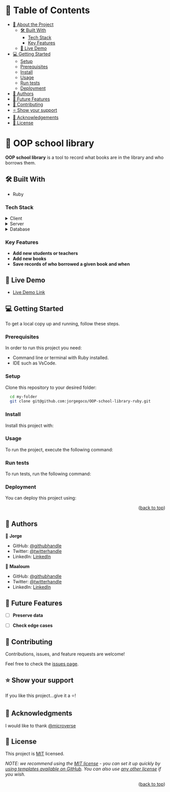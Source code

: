 <a name="readme-top"></a>

# 📗 Table of Contents

- [📖 About the Project](#about-project)
  - [🛠 Built With](#built-with)
    - [Tech Stack](#tech-stack)
    - [Key Features](#key-features)
  - [🚀 Live Demo](#live-demo)
- [💻 Getting Started](#getting-started)
  - [Setup](#setup)
  - [Prerequisites](#prerequisites)
  - [Install](#install)
  - [Usage](#usage)
  - [Run tests](#run-tests)
  - [Deployment](#triangular_flag_on_post-deployment)
- [👥 Authors](#authors)
- [🔭 Future Features](#future-features)
- [🤝 Contributing](#contributing)
- [⭐️ Show your support](#support)
- [🙏 Acknowledgements](#acknowledgements)
- [📝 License](#license)


# 📖 OOP school library <a name="about-project"></a>

**OOP school library** is a tool to record what books are in the library and who borrows them.

## 🛠 Built With <a name="built-with"></a>

- Ruby

### Tech Stack <a name="tech-stack"></a>

<details>
  <summary>Client</summary>
</details>

<details>
  <summary>Server</summary>
</details>

<details>
<summary>Database</summary>
</details>

### Key Features <a name="key-features"></a>

- **Add new students or teachers**
- **Add new books**
- **Save records of who borrowed a given book and when**


## 🚀 Live Demo <a name="live-demo"></a>

- [Live Demo Link](https://github.com/jorgegoco/OOP-school-library-ruby)


## 💻 Getting Started <a name="getting-started"></a>

To get a local copy up and running, follow these steps.

### Prerequisites

In order to run this project you need:

- Command line or terminal with Ruby installed.
- IDE such as VsCode. 

### Setup

Clone this repository to your desired folder:


```sh
  cd my-folder
  git clone git@github.com:jorgegoco/OOP-school-library-ruby.git
```

### Install

Install this project with:

<!--
Example command:

```sh
  cd my-project
  gem install
```
--->

### Usage

To run the project, execute the following command:

<!--
Example command:

```sh
  rails server
```
--->

### Run tests

To run tests, run the following command:

<!--
Example command:

```sh
  bin/rails test test/models/article_test.rb
```
--->

### Deployment

You can deploy this project using:

<!--
Example:

```sh

```
 -->

 <p align="right">(<a href="#readme-top">back to top</a>)</p>

## 👥 Authors <a name="authors"></a>

👤 **Jorge**

- GitHub: [@githubhandle](https://github.com/jorgegoco)
- Twitter: [@twitterhandle](https://twitter.com/JorgeGo78017548)
- LinkedIn: [LinkedIn](https://www.linkedin.com/in/jorgegoco/)

👤 **Maaloum**

- GitHub: [@githubhandle](https://github.com/maaloum)
- Twitter: [@twitterhandle](https://twitter.com/maaloumely)
- LinkedIn: [LinkedIn](https://www.linkedin.com/in/ely-cheikh-maaloum-075a79135/)


## 🔭 Future Features <a name="future-features"></a>

- [ ] **Preserve data**
- [ ] **Check edge cases**


## 🤝 Contributing <a name="contributing"></a>

Contributions, issues, and feature requests are welcome!

Feel free to check the [issues page](https://github.com/jorgegoco/OOP-school-library-ruby/issues).


## ⭐️ Show your support <a name="support"></a>

If you like this project...give it a ⭐️!


## 🙏 Acknowledgments <a name="acknowledgements"></a>

I would like to thank [@microverse](https://www.microverse.org/)


## 📝 License <a name="license"></a>

This project is [MIT](./MIT.md) licensed.

_NOTE: we recommend using the [MIT license](https://choosealicense.com/licenses/mit/) - you can set it up quickly by [using templates available on GitHub](https://docs.github.com/en/communities/setting-up-your-project-for-healthy-contributions/adding-a-license-to-a-repository). You can also use [any other license](https://choosealicense.com/licenses/) if you wish._

<p align="right">(<a href="#readme-top">back to top</a>)</p>
